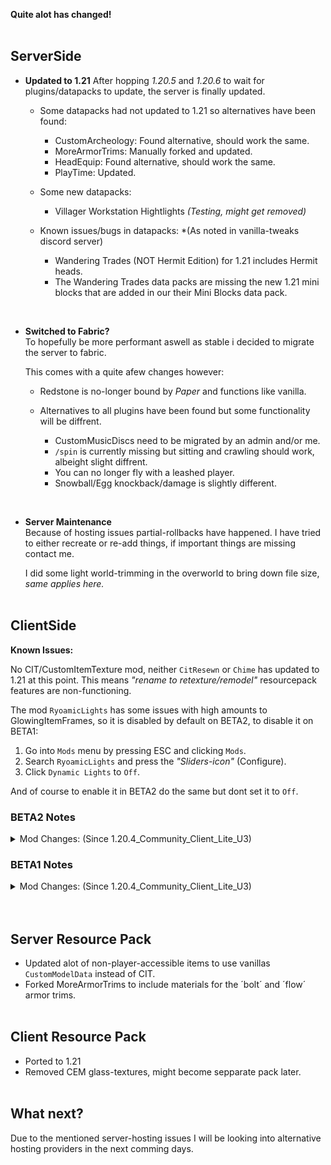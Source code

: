 <p hidden meta>
Title: 1.21 Server Update
Author: @TheAxolot77
AuthorTitle: Author/Owner
Banner: banner.png
Favicon: favicon.png
CardBackground: banner.png
Tags: news,changelog,minecraft,mc,axo,server
CreationDate: 2024-07-05
UpdatedDate: 2024-07-05
</p>

**Quite alot has changed!**
<br><br>

## ServerSide
- **Updated to 1.21**
    After hopping *1.20.5* and *1.20.6* to wait for plugins/datapacks to update,
    the server is finally updated.

    * Some datapacks had not updated to 1.21 so alternatives have been found:

        - CustomArcheology: Found alternative, should work the same.
        - MoreArmorTrims: Manually forked and updated.
        - HeadEquip: Found alternative, should work the same.
        - PlayTime: Updated.
    
    * Some new datapacks:

        - Villager Workstation Hightlights *(Testing, might get removed)*

    * Known issues/bugs in datapacks: *(As noted in vanilla-tweaks discord server)
        - Wandering Trades (NOT Hermit Edition) for 1.21 includes Hermit heads.
        - The Wandering Trades data packs are missing the new 1.21 mini blocks that are added in our their Mini Blocks data pack.

<br>

- **Switched to Fabric?**<br>
    To hopefully be more performant aswell as stable i decided to migrate the server to fabric.
    
    This comes with a quite afew changes however:
    
    * Redstone is no-longer bound by *Paper* and functions like vanilla.
    * Alternatives to all plugins have been found but some functionality will
    be diffrent.
        
        - CustomMusicDiscs need to be migrated by an admin and/or me.
        - `/spin` is currently missing but sitting and crawling should work, albeight slight diffrent.
        - You can no longer fly with a leashed player.
        - Snowball/Egg knockback/damage is slightly different.

<br>

- **Server Maintenance**<br>
    Because of hosting issues partial-rollbacks have happened.
    I have tried to either recreate or re-add things, if important things are missing contact me.

    I did some light world-trimming in the overworld to bring down file size, *same applies here.*
<br><br>

## ClientSide

**Known Issues:**

No CIT/CustomItemTexture mod, neither `CitResewn` or `Chime` has updated to 1.21 at this point. This means *"rename to retexture/remodel"* resourcepack features are non-functioning.

The mod `RyoamicLights` has some issues with high amounts to GlowingItemFrames,
so it is disabled by default on BETA2, to disable it on BETA1:
1. Go into `Mods` menu by pressing ESC and clicking `Mods`.
2. Search `RyoamicLights` and press the *"Sliders-icon"* (Configure).
3. Click `Dynamic Lights` to `Off`.

And of course to enable it in BETA2 do the same but dont set it to `Off`.

### BETA2 Notes

<details>
    <summary>Mod Changes: (Since 1.20.4_Community_Client_Lite_U3)</summary>

    <span style="color:red;font-weight:bold;">Missing Mods:</span>
        - `BetterMountHUD`
        - `CitResewn`
        - `map-compass`
        - `MoreCulling`

    <span style="color:green;font-weight:bold;">New Mods:</span>
        - `Continuity`
        - `Indium` *(Fixes Continuity)*
        - `MapTooltip`
        - `NoTelemetry`
        - `BadHorseFix`
        - `ArmorChroma`
        - `BetterF3`
        - `GiveMeANewSplashText`
        - `HatList`
        - `HeyWiki`
        - `ModLoadingScreen`
        - `RealArrowTip`
        - `ScoreboardOverhaul`

    <span style="color:blue;font-weight:bold;">Alternatives:</span>
        - `beenfo` -> `Beehive Tooltip`
        - `lambdynamiclights` -> `RyoamicLights`
        - `midnightcontrols` -> `Controlify`

    <span style="color:orange;font-weight:bold;">Skipped:</span>
        - `map-in-slot`
        - `memoryleakfix`
        - `ModDetectionPreventer`
        - `suggestion-tweaker`
        - `threadtweak`
        <br>
</details>

### BETA1 Notes

<details>
    <summary>Mod Changes: (Since 1.20.4_Community_Client_Lite_U3)</summary>

    <span style="color:red;font-weight:bold;">Missing Mods:</span>
        - `Appleskin`
        - `BetterMountHUD`
        - `CitResewn`
        - `FerriteCore`
        - `Krypton`
        - `main-menu-credits`
        - `map-compass`
        - `MoreCulling`

    <span style="color:green;font-weight:bold;">New Mods:</span>
        - `Continuity`
        - `Indium` *(Fixes Continuity)*
        - `MapTooltip`
        - `NoTelemetry`

    <span style="color:blue;font-weight:bold;">Alternatives:</span>
        - `beenfo` -> `Beehive Tooltip`
        - `lambdynamiclights` -> `RyoamicLights`
        - `midnightcontrols` -> `Controlify`

    <span style="color:orange;font-weight:bold;">Skipped:</span>
        - `map-in-slot`
        - `memoryleakfix`
        - `ModDetectionPreventer`
        - `suggestion-tweaker`
        - `threadtweak`
        <br>
</details>
<br><br>

## Server Resource Pack
* Updated alot of non-player-accessible items to use vanillas `CustomModelData` instead of CIT.
* Forked MoreArmorTrims to include materials for the ´bolt´ and ´flow´ armor trims.
<br><br>

## Client Resource Pack
* Ported to 1.21
* Removed CEM glass-textures, might become sepparate pack later.
<br><br>

## What next?
Due to the mentioned server-hosting issues I will be looking into alternative hosting providers in the next comming days.